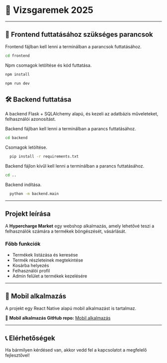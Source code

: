 # 📌 Vizsgaremek 2025 
---

##  🚀 Frontend futtatásához szükséges parancsok

Frontend fájlban kell lenni a terminálban a parancsok futtatásához. 

```sh
cd frontend
```
Npm csomagok letöltése és kód futtatása.

```sh
npm install

npm run dev
```

## 🛠️ Backend futtatása
A backend Flask + SQLAlchemy alapú, és kezeli az adatbázis műveleteket, felhasználói azonosítást.

Backend fájlban kell lenni a terminálban a parancs futtatásához. 

```sh
cd backend
```
Csomagok letöltése.

```sh
  pip install -r requirements.txt

```
Backend fájlon kívűl kell lenni a terminálban a parancs futtatásához.

```sh
cd ..
```
Backend indítása.

```sh
  python -m backend.main
```
---
## Projekt leírása

A **Hypercharge Market** egy webshop alkalmazás, amely lehetővé teszi a felhasználók számára a termékek böngészését, vásárlását.

### Főbb funkciók

- Termékek listázása és keresése
- Termék részleteinek megtekintése
- Kosárba helyezés
- Felhasználói profil
- Admin felület a termékek kezelésére

---
## 📱 Mobil alkalmazás
A projekt egy React Native alapú mobil alkalmazást is tartalmaz.

🔗 **Mobil alkalmazás GitHub repo:** [Mobil alkalmazás](https://github.com/Csaboo64/react_native_kerek)

---
## 📞 Elérhetőségek

Ha bármilyen kérdésed van, akkor vedd fel a kapcsolatot a megfelelő fejlesztővel!
